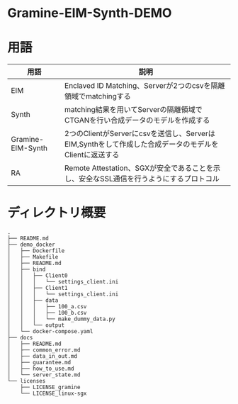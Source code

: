 # Gramine-EIM-Synth-DEMO

# 用語
| 用語 | 説明 |
| --- | --- |
| EIM | Enclaved ID Matching、Serverが2つのcsvを隔離領域でmatchingする|
| Synth | matching結果を用いてServerの隔離領域でCTGANを行い合成データのモデルを作成する |
| Gramine-EIM-Synth | 2つのClientがServerにcsvを送信し、ServerはEIM,Synthをして作成した合成データのモデルをClientに返送する 
| RA | Remote Attestation、SGXが安全であることを示し、安全なSSL通信を行うようにするプロトコル |

# ディレクトリ概要
```
.
├── README.md
├── demo_docker
│   ├── Dockerfile
│   ├── Makefile
│   ├── README.md
│   ├── bind
│   │   ├── Client0
│   │   │   └── settings_client.ini
│   │   ├── Client1
│   │   │   └── settings_client.ini
│   │   ├── data
│   │   │   ├── 100_a.csv
│   │   │   ├── 100_b.csv
│   │   │   └── make_dummy_data.py
│   │   └── output
│   └── docker-compose.yaml
├── docs
│   ├── README.md
│   ├── common_error.md
│   ├── data_in_out.md
│   ├── guarantee.md
│   ├── how_to_use.md
│   └── server_state.md
└── licenses
    ├── LICENSE_gramine
    └── LICENSE_linux-sgx
```
